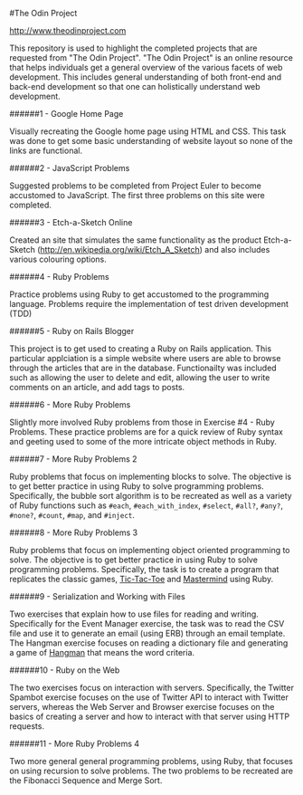 #The Odin Project


http://www.theodinproject.com

This repository is used to highlight the completed projects that are requested from "The Odin Project". "The Odin Project" is an online resource that helps individuals get a general overview of the various facets of web development. This includes general understanding of both front-end and back-end development so that one can holistically understand web development. 

######1 - Google Home Page

Visually recreating the Google home page using HTML and CSS. This task was done to get some basic understanding of website layout so none of the links are functional.

######2 - JavaScript Problems

Suggested problems to be completed from Project Euler to become accustomed to JavaScript. The first three problems on this site were completed.

######3 - Etch-a-Sketch Online

Created an site that simulates the same functionality as the product Etch-a-Sketch (http://en.wikipedia.org/wiki/Etch_A_Sketch) and also includes various colouring options. 

######4 - Ruby Problems

Practice problems using Ruby to get accustomed to the programming language. Problems require the implementation of test driven development (TDD)

######5 - Ruby on Rails Blogger

This project is to get used to creating a Ruby on Rails application. This particular applciation is a simple website where users are able to browse through the articles that are in the database. Functionailty was included such as allowing the user to delete and edit, allowing the user to write comments on an article, and add tags to posts.

######6 - More Ruby Problems

Slightly more involved Ruby problems from those in Exercise #4 - Ruby Problems. These practice problems are for a quick review of Ruby syntax and geeting used to some of the more intricate object methods in Ruby.

######7 - More Ruby Problems 2

Ruby problems that focus on implementing blocks to solve. The objective is to get better practice in using Ruby to solve programming problems. Specifically, the bubble sort algorithm is to be recreated as well as a variety of Ruby functions such as `#each`, `#each_with_index`, `#select`, `#all?`, `#any?`, `#none?`, `#count`, `#map`, and `#inject`.

######8 - More Ruby Problems 3

Ruby problems that focus on implementing object oriented programming to solve. The objective is to get better practice in using Ruby to solve programming problems. Specifically, the task is to create a program that replicates the classic games, [Tic-Tac-Toe](http://en.wikipedia.org/wiki/Tic-tac-toe) and [Mastermind](http://en.wikipedia.org/wiki/Mastermind_(board_game)) using Ruby.

######9 - Serialization and Working with Files

Two exercises that explain how to use files for reading and writing. Specifically for the Event Manager exercise, the task was to read the CSV file and use it to generate an email (using ERB) through an email template. The Hangman exercise focuses on reading a dictionary file and generating a game of [Hangman](http://en.wikipedia.org/wiki/Hangman_%28game%29) that means the word criteria. 

######10 - Ruby on the Web

The two exercises focus on interaction with servers. Specifically, the Twitter Spambot exercise focuses on the use of Twitter API to interact with Twitter servers, whereas the Web Server and Browser exercise focuses on the basics of creating a server and how to interact with that server using HTTP requests.

######11 - More Ruby Problems 4

Two more general general programming problems, using Ruby, that focuses on using recursion to solve problems. The two problems to be recreated are the Fibonacci Sequence and Merge Sort. 